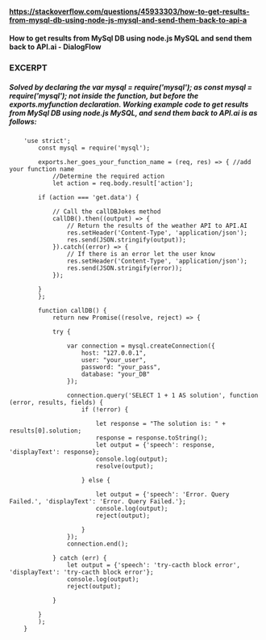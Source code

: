 #### https://stackoverflow.com/questions/45933303/how-to-get-results-from-mysql-db-using-node-js-mysql-and-send-them-back-to-api-a
#### How to get results from MySql DB using node.js MySQL and send them back to API.ai - DialogFlow
### EXCERPT
##### Solved by declaring the var mysql = require('mysql'); as const mysql = require('mysql'); not inside the function, but before the exports.myfunction declaration. Working example code to get results from MySql DB using node.js MySQL, and send them back to API.ai is as follows:

        'use strict';
            const mysql = require('mysql');

            exports.her_goes_your_function_name = (req, res) => { //add your function name
                //Determine the required action
                let action = req.body.result['action'];

            if (action === 'get.data') {

                // Call the callDBJokes method
                callDB().then((output) => {
                    // Return the results of the weather API to API.AI
                    res.setHeader('Content-Type', 'application/json');
                    res.send(JSON.stringify(output));
                }).catch((error) => {
                    // If there is an error let the user know
                    res.setHeader('Content-Type', 'application/json');
                    res.send(JSON.stringify(error));
                });

            }
            };

            function callDB() {
                return new Promise((resolve, reject) => {

                try {

                    var connection = mysql.createConnection({
                        host: "127.0.0.1",
                        user: "your_user",
                        password: "your_pass",
                        database: "your_DB"
                    });

                    connection.query('SELECT 1 + 1 AS solution', function (error, results, fields) {
                        if (!error) {

                            let response = "The solution is: " + results[0].solution;
                            response = response.toString();
                            let output = {'speech': response, 'displayText': response};
                            console.log(output);
                            resolve(output);

                        } else {

                            let output = {'speech': 'Error. Query Failed.', 'displayText': 'Error. Query Failed.'};
                            console.log(output);
                            reject(output);

                        }
                    });
                    connection.end();

                } catch (err) {
                    let output = {'speech': 'try-cacth block error', 'displayText': 'try-cacth block error'};
                    console.log(output);
                    reject(output);

                }

            }
            );
        }
